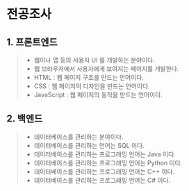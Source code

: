 # 전공조사

## 1. 프론트엔드

> - 웹이나 앱 등의 사용자 UI 를 개발하는 분야이다.
> - 웹 브라우저에서 사용자에게 보여지는 페이지를 개발한다.
> - HTML : 웹 페이지 구조를 만드는 언어이다.
> - CSS : 웹 페이지의 디자인을 만드는 언어이다.
> - JavaScript : 웹 페이지의 동작을 만드는 언어이다.

## 2. 백엔드

> - 데이터베이스를 관리하는 분야이다.
> - 데이터베이스를 관리하는 언어는 SQL 이다.
> - 데이터베이스를 관리하는 프로그래밍 언어는 Java 이다.
> - 데이터베이스를 관리하는 프로그래밍 언어는 Python 이다.
> - 데이터베이스를 관리하는 프로그래밍 언어는 C++ 이다.
> - 데이터베이스를 관리하는 프로그래밍 언어는 C# 이다.
